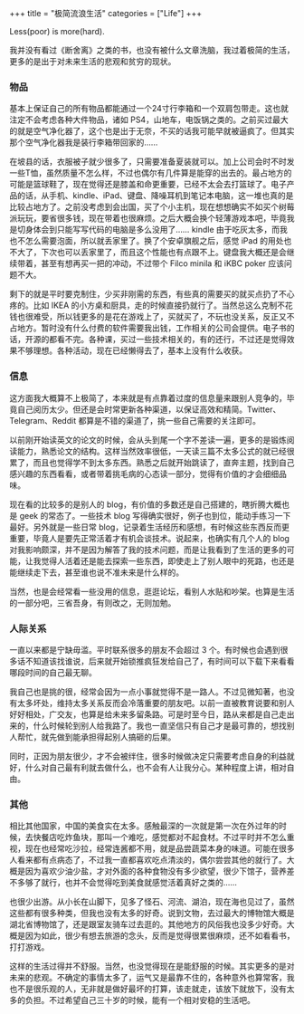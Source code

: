 +++
title = "极简流浪生活"
categories = ["Life"]
+++

Less(poor) is more(hard).

<!-- more -->

我并没有看过《断舍离》之类的书，也没有被什么文章洗脑，我过着极简的生活，更多的是出于对未来生活的悲观和贫穷的现状。

### 物品

基本上保证自己的所有物品都能通过一个24寸行李箱和一个双肩包带走。这也就注定不会考虑各种大件物品，诸如 PS4，山地车，电饭锅之类的。之前买过最大的就是空气净化器了，这个也是出于无奈，不买的话我可能早就被逼疯了。但其实那个空气净化器我是装行李箱带回家的……

在坡县的话，衣服被子就少很多了，只需要准备夏装就可以。加上公司会时不时发一些T恤，虽然质量不怎么样，不过也偶尔有几件算是能穿的出去的。最占地方的可能是篮球鞋了，现在觉得还是膝盖和命更重要，已经不太会去打篮球了。电子产品的话，从手机、kindle、iPad、键盘、降噪耳机到笔记本电脑，这一堆也真的是比较占地方了。之前没考虑到会出国，买了个小主机，现在想想确实不如买个树莓派玩玩，要省很多钱，现在带着也很麻烦。之后大概会换个轻薄游戏本吧，毕竟我是切身体会到只能写写代码的电脑是多么没用了…… kindle 由于吃灰太多，而我也不怎么需要泡面，所以就丢家里了。换了个安卓旗舰之后，感觉 iPad 的用处也不大了，下次也可以丢家里了，而且这个性能也有点跟不上。键盘我大概还是会继续带着，甚至有想再买一把的冲动，不过带个 Filco minila 和 iKBC poker 应该问题不大。

剩下的就是平时要克制住，少买非刚需的东西，有些真的需要买的就买点扔了不心疼的。比如 IKEA 的小方桌和厨具，走的时候直接扔就行了。当然总这么克制不花钱也很难受，所以钱更多的是花在游戏上了，买就买了，不玩也没关系，反正又不占地方。暂时没有什么付费的软件需要我出钱，工作相关的公司会提供。电子书的话，开源的都看不完。各种课，买过一些技术相关的，有的还行，不过还是觉得效果不够理想。各种活动，现在已经懒得去了，基本上没有什么收获。

### 信息

这方面我大概算不上极简了，本来就是有点靠着过度的信息量来跟别人竞争的，毕竟自己阅历太少。但还是会时常更新各种渠道，以保证高效和精简。Twitter、Telegram、Reddit 都算是不错的渠道了，挑一些自己需要的关注即可。

以前刚开始读英文的论文的时候，会从头到尾一个字不差读一遍，更多的是锻炼阅读能力，熟悉论文的结构。这样当然效率很低，一天读三篇不太多公式的就已经很累了，而且也觉得学不到太多东西。熟悉之后就开始跳读了，直奔主题，找到自己感兴趣的东西看看，或者带着挑毛病的心态读一部分，觉得有价值的才会细细品味。

现在看的比较多的是别人的 blog，有价值的多数还是自己搭建的，瞎折腾大概也是 geek 的常态了。一些技术 blog 写得确实很好，例子也到位，能动手练习一下最好。另外就是一些日常 blog，记录着生活经历和感想，有时候这些东西反而更重要，毕竟人是要先正常活着才有机会谈技术。说起来，也确实有几个人的 blog 对我影响颇深，并不是因为解答了我的技术问题，而是让我看到了生活的更多的可能，让我觉得人活着还是能去探索一些东西，即使走上了别人眼中的死路，也还是能继续走下去，甚至谁也说不准未来是什么样的。

当然，也是会经常看一些没用的信息，逛逛论坛，看别人水贴和吵架。也算是生活的一部分吧，三省吾身，有则改之，无则加勉。

### 人际关系

一直以来都是宁缺毋滥。平时联系很多的朋友不会超过 3 个。有时候也会遇到很多话不知道该找谁说，后来就开始锁推疯狂发给自己了，有时间可以下载下来看看哪段时间的自己最无聊。

我自己也是挑的很，经常会因为一点小事就觉得不是一路人。不过见微知著，也没有太多坏处，维持太多关系反而会冷落重要的朋友吧。以前一直被教育说要和别人好好相处，广交友，也算是给未来多留条路。可是时至今日，路从来都是自己走出来的，什么时候轮到别人给我路了。我也一直坚信只有自己才是最可靠的，想找别人帮忙，就先做到能承担得起别人搞砸的后果。

同时，正因为朋友很少，才不会被绊住，很多时候做决定只需要考虑自身的利益就好，什么对自己最有利就去做什么，也不会有人让我分心。某种程度上讲，相对自由。

### 其他

相比其他国家，中国的美食实在太多。感触最深的一次就是第一次在外过年的时候，去快餐店吃炸鱼块，那叫一个难吃，感觉都对不起食材。不过平时并不怎么重视，现在也经常吃沙拉，经常连酱都不用，就是品尝蔬菜本身的味道。可能在很多人看来都有点病态了，不过我一直都喜欢吃点清淡的，偶尔尝尝其他的就行了。大概是因为喜欢少油少盐，才对外面的各种食物没有多少欲望，很少下馆子，营养差不多够了就行，也并不会觉得吃到美食就感觉活着真好之类的……

也很少出游。从小长在山脚下，见多了怪石、河流、湖泊，现在海也见过了，虽然这些都有很多种类，但我也没有太多的好奇。说到文物，去过最大的博物馆大概是湖北省博物馆了，还是跟室友骑车过去逛的。其他地方的风俗我也没多少好奇。大概是因为如此，很少有想去旅游的念头，反而是觉得很累很麻烦，还不如看看书，打打游戏。

这样的生活过得并不舒服。当然，也没觉得现在是能舒服的时候。其实更多的是对未来的悲观。不确定的事情太多了，运气又是最靠不住的，各种意外也算常客，我也不是很乐观的人，无非就是做好最坏的打算，该走就走，该放下就放下，没有太多的负担。不过希望自己三十岁的时候，能有一个相对安稳的生活吧。

